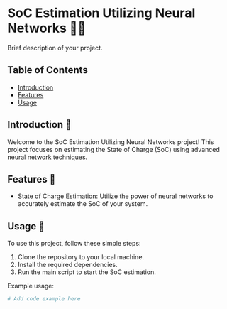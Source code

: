 # SoC Estimation Utilizing Neural Networks :brain::battery:

Brief description of your project.

## Table of Contents
- [Introduction](#introduction)
- [Features](#features)
- [Usage](#usage)

## Introduction :rocket:

Welcome to the SoC Estimation Utilizing Neural Networks project! This project focuses on estimating the State of Charge (SoC) using advanced neural network techniques.

## Features :star2:

- State of Charge Estimation: Utilize the power of neural networks to accurately estimate the SoC of your system.

## Usage :book:

To use this project, follow these simple steps:

1. Clone the repository to your local machine.
2. Install the required dependencies.
3. Run the main script to start the SoC estimation.

Example usage:

```python
# Add code example here
